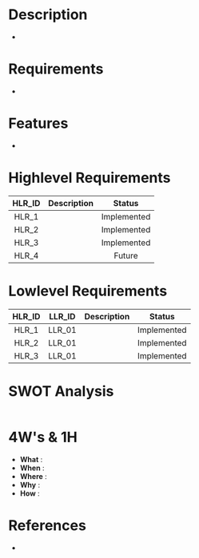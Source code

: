# Description
* 

# Requirements
* 
# Features
* 
   
# Highlevel Requirements
|HLR_ID|Description|Status|
|:--:|:--:|:--:|
|HLR_1||Implemented|
|HLR_2||Implemented|
|HLR_3||Implemented|
|HLR_4||Future|

    
# Lowlevel Requirements
|HLR_ID|LLR_ID|Description|Status|
|:--:|:--:|:--:|:--:|
|HLR_1|LLR_01||Implemented|
|HLR_2|LLR_01||Implemented|
|HLR_3|LLR_01||Implemented|


# SWOT Analysis
![]()

# 4W's & 1H
* **What**  : 
* **When**  : 
* **Where** : 
* **Why**   :
* **How**   :

# References

* 
